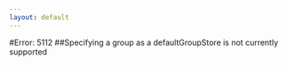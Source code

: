 ```yaml
---
layout: default
---
```


#Error: 5112
##Specifying a group as a defaultGroupStore is not currently supported